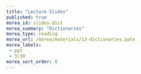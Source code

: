 ```yaml
---
title: "Lecture Slides"
published: true
morea_id: slides-dict
morea_summary: "Dictionaries"
morea_type: reading
morea_url: /morea/materials/13-dictionaries.pptx
morea_labels:
 - ppt
 - 3/30
morea_sort_order: 0
---
```

